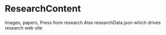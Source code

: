 # ResearchContent
Images, papers, Press from research
Also researchData.json which drives research web site

